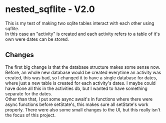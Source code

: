 # nested_sqflite - V2.0
This is my test of making two sqlite tables interact with each other using sqflite.  
In this case an "activity" is created and each activity refers to a table of it's own were dates can be stored.  
  
## Changes   
The first big change is that the database structure makes some sense now. Before, an whole new database would be created everytime an activity was created, this was bad, so I changed it to have a single database for dates, where just a new table is created for each activity's dates. I maybe could have done all this in the activities db, but I wanted to have something separate for the dates.  
Other than that, I put some async await's in functions where there were async functions before setState's, this makes sure all setState's work properly. There were also some small changes to the UI, but this really isn't the focus of this project.